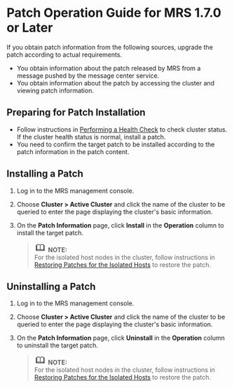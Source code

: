 # Patch Operation Guide for MRS 1.7.0 or Later<a name="EN-US_TOPIC_0135782409"></a>

If you obtain patch information from the following sources, upgrade the patch according to actual requirements.

-   You obtain information about the patch released by MRS from a message pushed by the message center service.
-   You obtain information about the patch by accessing the cluster and viewing patch information.

## Preparing for Patch Installation<a name="section1967921120584"></a>

-   Follow instructions in  [Performing a Health Check](performing-a-health-check.md)  to check cluster status. If the cluster health status is normal, install a patch.
-   You need to confirm the target patch to be installed according to the patch information in the patch content.

## Installing a Patch<a name="section17824113381616"></a>

1.  Log in to the MRS management console.
2.  Choose  **Cluster \> Active Cluster**  and click the name of the cluster to be queried to enter the page displaying the cluster's basic information.
3.  On the  **Patch Information** page, click **Install** in the **Operation**  column to install the target patch.

    >![](public_sys-resources/icon-note.gif) **NOTE:**   
    >For the isolated host nodes in the cluster, follow instructions in  [Restoring Patches for the Isolated Hosts](restoring-patches-for-the-isolated-hosts.md)  to restore the patch.  


## Uninstalling a Patch<a name="section1482663319163"></a>

1.  Log in to the MRS management console.
2.  Choose  **Cluster \> Active Cluster**  and click the name of the cluster to be queried to enter the page displaying the cluster's basic information.
3.  On the  **Patch Information** page, click **Uninstall** in the **Operation**  column to uninstall the target patch.

    >![](public_sys-resources/icon-note.gif) **NOTE:**   
    >For the isolated host nodes in the cluster, follow instructions in  [Restoring Patches for the Isolated Hosts](restoring-patches-for-the-isolated-hosts.md)  to restore the patch.  



